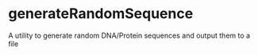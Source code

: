 # generateRandomSequence
A utility to generate random DNA/Protein sequences and output them to a file
